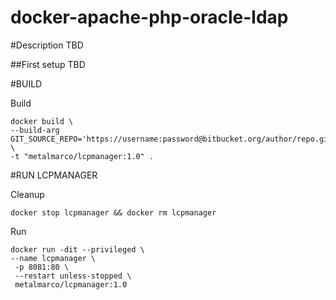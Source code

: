 # docker-apache-php-oracle-ldap

#Description
TBD

##First setup
TBD


#BUILD

	
Build

	docker build \
 	--build-arg GIT_SOURCE_REPO='https://username:password@bitbucket.org/author/repo.git' \
 	-t "metalmarco/lcpmanager:1.0" .


#RUN LCPMANAGER

Cleanup

	docker stop lcpmanager && docker rm lcpmanager

Run

	docker run -dit --privileged \
 	--name lcpmanager \
	 -p 8081:80 \
	 --restart unless-stopped \
	 metalmarco/lcpmanager:1.0